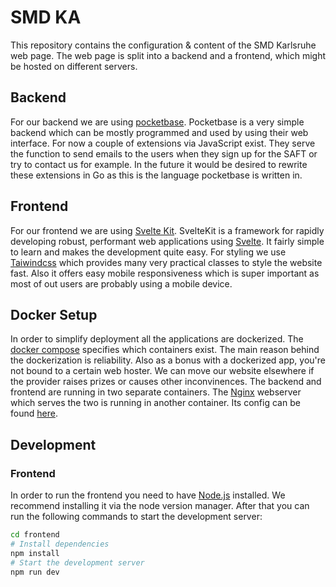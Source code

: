 # SMD KA

This repository contains the configuration & content of the SMD Karlsruhe web page.
The web page is split into a backend and a frontend, which might be hosted on different servers.

## Backend

For our backend we are using [pocketbase](https://pocketbase.io/). Pocketbase is a very simple backend which can be mostly programmed and used by using their web interface. For now a couple of extensions via JavaScript exist. They serve the function to send emails to the users when they sign up for the SAFT or try to contact us for example. In the future it would be desired to rewrite these extensions in Go as this is the language pocketbase is written in.

## Frontend

For our frontend we are using [Svelte Kit](https://kit.svelte.dev/). SvelteKit is a framework for rapidly developing robust, performant web applications using [Svelte](https://svelte.dev/). It fairly simple to learn and makes the development quite easy. For styling we use [Taiwindcss](https://tailwindcss.com/) which provides many very practical classes to style the website fast. Also it offers easy mobile responsiveness which is super important as most of out users are probably using a mobile device.

## Docker Setup

In order to simplify deployment all the applications are dockerized. The [docker compose](/docker-compose.yml) specifies which containers exist. The main reason behind the dockerization is reliability. Also as a bonus with a dockerized app, you're not bound to a certain web hoster. We can move our website elsewhere if the provider raises prizes or causes other inconvinences.
The backend and frontend are running in two separate containers. The [Nginx](https://www.nginx.com/) webserver which serves the two is running in another container. Its config can be found [here](/nginx/nginx.conf).

## Development

### Frontend

In order to run the frontend you need to have [Node.js](https://nodejs.org/en/) installed. We recommend installing it via the node version manager. After that you can run the following commands to start the development server:

```bash
cd frontend
# Install dependencies
npm install 
# Start the development server
npm run dev
```
